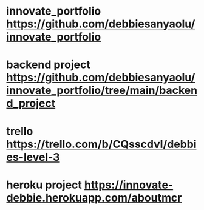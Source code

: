 # innovate_portfolio https://github.com/debbiesanyaolu/innovate_portfolio
# backend project https://github.com/debbiesanyaolu/innovate_portfolio/tree/main/backend_project
# trello https://trello.com/b/CQsscdvl/debbies-level-3
# heroku project https://innovate-debbie.herokuapp.com/aboutmcr
